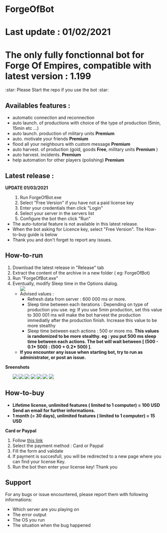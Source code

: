 # ForgeOfBot
# Last update : 01/02/2021

<h1><b> The only fully fonctionnal bot for Forge Of Empires, compatible with latest version : 1.199 </b></h1>
:star: Please Start the repo if you use the bot :star:
</star>
<p> 
 <h2> Availables features : </h2>
 <ul>
   <li>automatic connection and reconnection</li>
   <li>auto launch. of productions with choice of the type of production (5min, 15min etc ...)</li>
   <li>auto launch. production of military units <b>Premium</b> </li>
   <li>auto. motivate your friends <b>Premium</b></li>
   <li>flood all your neighbours with custom message <b>Premium</b> </li>
   <li>auto harvest. of production (gold, goods <b>Free</b>, military units <b>Premium</b> )</li>
   <li>auto harvest. incidents. <b>Premium</b> </li>
   <li>help automation for other players (polishing) <b>Premium</b> </li>
  </ul>
</p>

<p>
<h2> <b> Latest release : </b> </h2>
  <b> UPDATE 01/03/2021 </b>
  <ul>
    <ol>
     <li> Run ForgeOfBot.exe </li>
     <li> Select "Free Version" if you have not a paid license key </li>
     <li> Enter your credentials then click "Login" </li>
     <li> Select your server in the servers list </li>
     <li> Configure the bot then click "Run" </li>
   </ol>
   <li> The auto-tutorial feature is not available in this latest release. </li>
   <li> When the bot asking for Licence key, select "Free Version". The How-to-buy guide is below</li>
   <li> Thank you and don't forget to report any issues.</li>
  </ul>
</p>

<p>
<h2> <b> How-to-run </b> </h2>
<ol>
 <li>Download the latest release in "Release" tab </li>
 <li>Extract the content of the archive in a new folder ( eg: ForgeOfBot)</li>
 <li>Run "ForgeOfBot.exe"</li>
 <li>Eventually, modify Sleep time in the Options dialog. 
  <ul> 
  <img src="https://github.com/theoschiavi/ForgeOfBot/blob/master/options_c2.PNG?raw=true">
   <li> Advised values : 
     <ul>
      <li> Refresh data from server : 600 000 ms or more. </li>
      <li> Sleep time between each iterations : Depending on type of production you use. eg: If you use 5min production, set this value to 300 001 ms will make the bot harvest the production immediatly after the production finish. Increase this value to be more stealthy </li>
      <li> Sleep time between each actions : 500 or more ms. <b> This values is randomized to be more stealthy. eg : you put 500 ms sleep time between each actions. The bot will wait between [ (500 - 0.1* 500) : (500 + 0.2* 500) ]. </li>
      </ul>
   </li>
 <li> If you encounter any issue when starting bot, try to run as administrator, or post an issue.</li>
 </ol>
</p>
 
 
<p> <b> Sreenshots </b>
 <ul>
 <img src="https://github.com/theoschiavi/ForgeOfBot/blob/master/login_screen.PNG?raw=true">
 <img src="https://github.com/theoschiavi/ForgeOfBot/blob/master/servr_selection.png?raw=true">
 <img src="https://github.com/theoschiavi/ForgeOfBot/blob/master/main_tab.PNG?raw=true">
 <img src="https://github.com/theoschiavi/ForgeOfBot/blob/master/harvest.PNG?raw=true">
 <img src="https://github.com/theoschiavi/ForgeOfBot/blob/master/army_tab.PNG?raw=true">
 <img src="https://github.com/theoschiavi/ForgeOfBot/blob/master/licence_form.PNG?raw=true">
 <img src="https://github.com/theoschiavi/ForgeOfBot/blob/master/supplies_tab.PNG?raw=true">
</ul>
</p>

<p>
<h2> <b> How-to-buy </b> </h2>
<ul>
 <li> <b> Lifetime license, unlimited features ( limited to 1 computer) = 100 USD </b> Send an email for further informations. </b> </li>
 <li> <b> 1 month (= 30 days), unlimited features ( limited to 1 computer) = 15 USD </b> </li>
</ul>
<b> Card or Paypal </b>
<ol>
 <li> Follow <a href="https://app.cryptolens.io/Form/P/bboemJw9/735">this link</a> </li>
 <li> Select the payment method : Card or Paypal </li>
 <li> Fill the form and validate </li>
 <li> If payment is succesfull, you will be redirected to a new page where you can find your license Key.</li>
 <li> Run the bot then enter your license key! Thank you </li>
</ol>

 <p>
 <h2>Support</h2>
 For any bugs or issue encountered, please report them with following informations:
 <ul>
 <li>Which server are you playing on</li>
 <li>The error output</li>
 <li>The OS you run</li>
 <li>The situation when the bug happened</li>
 </ul>
 </p>
